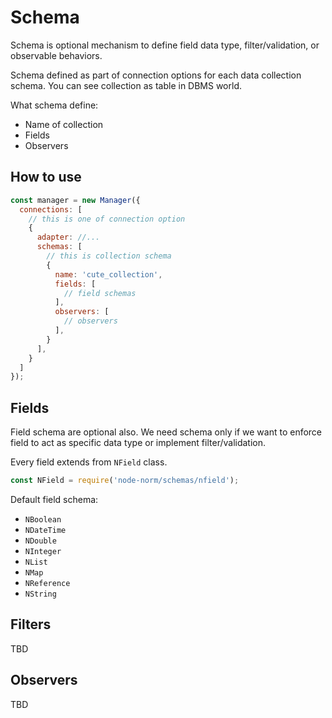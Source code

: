 # Schema

Schema is optional mechanism to define field data type, filter/validation, or observable behaviors.

Schema defined as part of connection options for each data collection schema. You can see collection as table in DBMS world.

What schema define:

- Name of collection
- Fields
- Observers

## How to use

```js
const manager = new Manager({
  connections: [
    // this is one of connection option
    {
      adapter: //...
      schemas: [
        // this is collection schema
        {
          name: 'cute_collection',
          fields: [
            // field schemas
          ],
          observers: [
            // observers
          ],
        }
      ],
    }
  ]
});
```

## Fields

Field schema are optional also. We need schema only if we want to enforce field to act as specific data type or implement filter/validation.

Every field extends from `NField` class.

```js
const NField = require('node-norm/schemas/nfield');
```

Default field schema:

- `NBoolean`
- `NDateTime`
- `NDouble`
- `NInteger`
- `NList`
- `NMap`
- `NReference`
- `NString`

## Filters

TBD

## Observers

TBD
